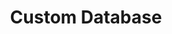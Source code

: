 ---
title: "Custom Database"
seoTitle: "Custom Database Integration Features"
seoDescription: "Integrate your Custom Database with supported Sales Channels/Webstores through Stock2Shop"
tags: ["feature", "custom-database"]
sources: ["custom-database"]
---